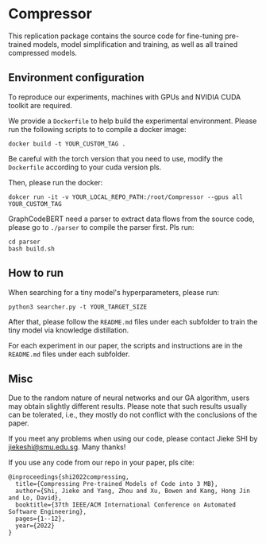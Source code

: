 # Compressor

This replication package contains the source code for fine-tuning pre-trained models, model simplification and training, as well as all trained compressed models.

## Environment configuration

To reproduce our experiments, machines with GPUs and NVIDIA CUDA toolkit are required.

We provide a `Dockerfile` to help build the experimental environment. Please run the following scripts to to compile a docker image:
```
docker build -t YOUR_CUSTOM_TAG .
```
Be careful with the torch version that you need to use, modify the `Dockerfile` according to your cuda version pls.

Then, please run the docker:
```
dokcer run -it -v YOUR_LOCAL_REPO_PATH:/root/Compressor --gpus all YOUR_CUSTOM_TAG
```

GraphCodeBERT need a parser to extract data flows from the source code, please go to `./parser` to compile the parser first. Pls run:
```
cd parser
bash build.sh
```

## How to run
When searching for a tiny model's hyperparameters, please run:
```
python3 searcher.py -t YOUR_TARGET_SIZE
```
After that, please follow the `README.md` files under each subfolder to train the tiny model via knowledge distillation.

For each experiment in our paper, the scripts and instructions  are in the `README.md` files under each subfolder.

## Misc

Due to the random nature of neural networks and our GA algorithm, users may obtain slightly different results. Please note that such results usually can be tolerated, i.e., they mostly do not conflict with the conclusions of the paper.

If you meet any problems when using our code, please contact Jieke SHI by [jiekeshi@smu.edu.sg](mailto:jiekeshi@smu.edu.sg). Many thanks!

If you use any code from our repo in your paper, pls cite:

```
@inproceedings{shi2022compressing,
  title={Compressing Pre-trained Models of Code into 3 MB},
  author={Shi, Jieke and Yang, Zhou and Xu, Bowen and Kang, Hong Jin and Lo, David},
  booktitle={37th IEEE/ACM International Conference on Automated Software Engineering},
  pages={1--12},
  year={2022}
}
```
